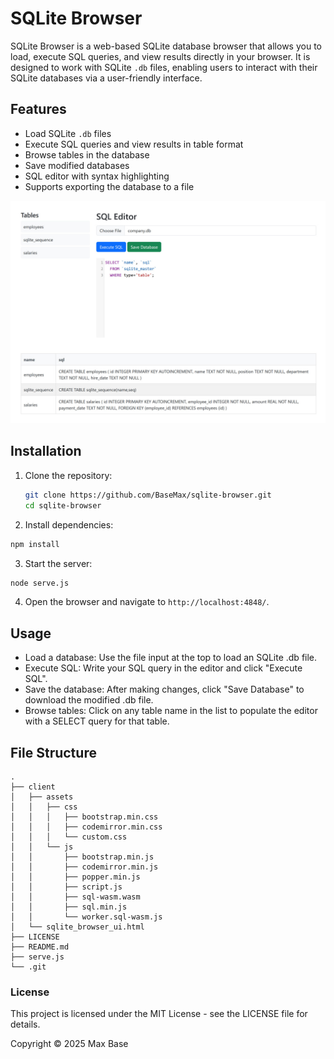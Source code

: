 # SQLite Browser

SQLite Browser is a web-based SQLite database browser that allows you to load, execute SQL queries, and view results directly in your browser. It is designed to work with SQLite `.db` files, enabling users to interact with their SQLite databases via a user-friendly interface.

## Features

- Load SQLite `.db` files
- Execute SQL queries and view results in table format
- Browse tables in the database
- Save modified databases
- SQL editor with syntax highlighting
- Supports exporting the database to a file

![SQLite Browser](demo.jpg)

## Installation

1. Clone the repository:
   ```bash
   git clone https://github.com/BaseMax/sqlite-browser.git
   cd sqlite-browser
   ```

2. Install dependencies:
  ```bash
  npm install
  ```

3. Start the server:
  ```bash
  node serve.js
  ```

4. Open the browser and navigate to `http://localhost:4848/`.

## Usage

- Load a database: Use the file input at the top to load an SQLite .db file.
- Execute SQL: Write your SQL query in the editor and click "Execute SQL".
- Save the database: After making changes, click "Save Database" to download the modified .db file.
- Browse tables: Click on any table name in the list to populate the editor with a SELECT query for that table.

## File Structure

```
.
├── client
│   ├── assets
│   │   ├── css
│   │   │   ├── bootstrap.min.css
│   │   │   ├── codemirror.min.css
│   │   │   └── custom.css
│   │   └── js
│   │       ├── bootstrap.min.js
│   │       ├── codemirror.min.js
│   │       ├── popper.min.js
│   │       ├── script.js
│   │       ├── sql-wasm.wasm
│   │       ├── sql.min.js
│   │       └── worker.sql-wasm.js
│   └── sqlite_browser_ui.html
├── LICENSE
├── README.md
├── serve.js
└── .git
```

### License

This project is licensed under the MIT License - see the LICENSE file for details.

Copyright © 2025 Max Base
